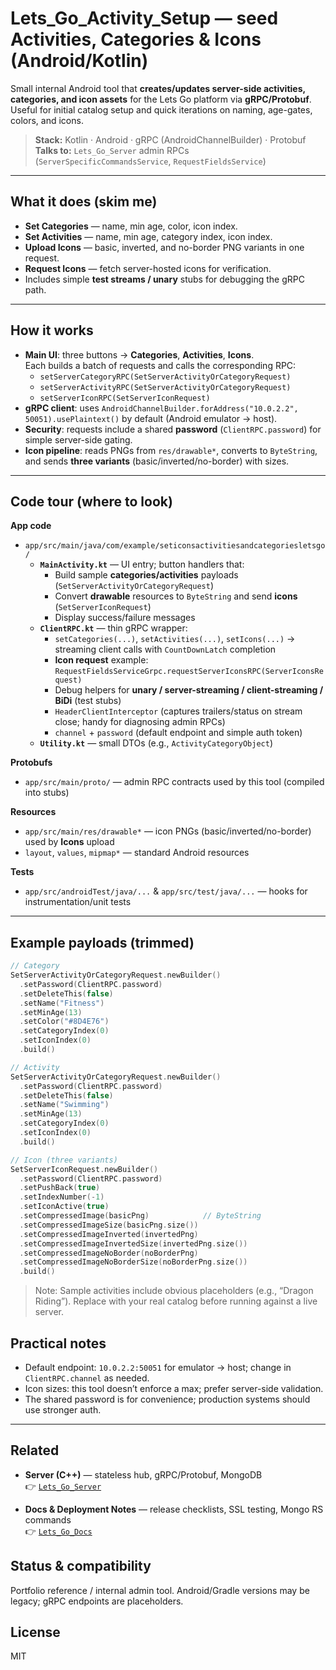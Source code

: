 # Lets_Go_Activity_Setup — seed Activities, Categories & Icons (Android/Kotlin)

Small internal Android tool that **creates/updates server-side activities, categories, and icon assets** for the Lets Go platform via **gRPC/Protobuf**. Useful for initial catalog setup and quick iterations on naming, age-gates, colors, and icons.

> **Stack:** Kotlin · Android · gRPC (AndroidChannelBuilder) · Protobuf  
> **Talks to:** `Lets_Go_Server` admin RPCs (`ServerSpecificCommandsService`, `RequestFieldsService`)

---

## What it does (skim me)
- **Set Categories** — name, min age, color, icon index.  
- **Set Activities** — name, min age, category index, icon index.  
- **Upload Icons** — basic, inverted, and no-border PNG variants in one request.  
- **Request Icons** — fetch server-hosted icons for verification.  
- Includes simple **test streams / unary** stubs for debugging the gRPC path.

---

## How it works

- **Main UI**: three buttons → **Categories**, **Activities**, **Icons**.  
  Each builds a batch of requests and calls the corresponding RPC:
  - `setServerCategoryRPC(SetServerActivityOrCategoryRequest)`  
  - `setServerActivityRPC(SetServerActivityOrCategoryRequest)`  
  - `setServerIconRPC(SetServerIconRequest)`
- **gRPC client**: uses `AndroidChannelBuilder.forAddress("10.0.2.2", 50051).usePlaintext()` by default (Android emulator → host).
- **Security**: requests include a shared **password** (`ClientRPC.password`) for simple server-side gating.
- **Icon pipeline**: reads PNGs from `res/drawable*`, converts to `ByteString`, and sends **three variants** (basic/inverted/no-border) with sizes.

---

## Code tour (where to look)

**App code**
- `app/src/main/java/com/example/seticonsactivitiesandcategoriesletsgo/`
  - **`MainActivity.kt`** — UI entry; button handlers that:
    - Build sample **categories/activities** payloads (`SetServerActivityOrCategoryRequest`)
    - Convert **drawable** resources to `ByteString` and send **icons** (`SetServerIconRequest`)
    - Display success/failure messages
  - **`ClientRPC.kt`** — thin gRPC wrapper:
    - `setCategories(...)`, `setActivities(...)`, `setIcons(...)` → streaming client calls with `CountDownLatch` completion
    - **Icon request** example: `RequestFieldsServiceGrpc.requestServerIconsRPC(ServerIconsRequest)`
    - Debug helpers for **unary / server-streaming / client-streaming / BiDi** (test stubs)
    - `HeaderClientInterceptor` (captures trailers/status on stream close; handy for diagnosing admin RPCs)
    - `channel` + `password` (default endpoint and simple auth token)
  - **`Utility.kt`** — small DTOs (e.g., `ActivityCategoryObject`)

**Protobufs**
- `app/src/main/proto/` — admin RPC contracts used by this tool (compiled into stubs)

**Resources**
- `app/src/main/res/drawable*` — icon PNGs (basic/inverted/no-border) used by **Icons** upload  
- `layout`, `values`, `mipmap*` — standard Android resources

**Tests**
- `app/src/androidTest/java/...` & `app/src/test/java/...` — hooks for instrumentation/unit tests

---

## Example payloads (trimmed)

```kotlin
// Category
SetServerActivityOrCategoryRequest.newBuilder()
  .setPassword(ClientRPC.password)
  .setDeleteThis(false)
  .setName("Fitness")
  .setMinAge(13)
  .setColor("#8D4E76")
  .setCategoryIndex(0)
  .setIconIndex(0)
  .build()

// Activity
SetServerActivityOrCategoryRequest.newBuilder()
  .setPassword(ClientRPC.password)
  .setDeleteThis(false)
  .setName("Swimming")
  .setMinAge(13)
  .setCategoryIndex(0)
  .setIconIndex(0)
  .build()

// Icon (three variants)
SetServerIconRequest.newBuilder()
  .setPassword(ClientRPC.password)
  .setPushBack(true)
  .setIndexNumber(-1)
  .setIconActive(true)
  .setCompressedImage(basicPng)            // ByteString
  .setCompressedImageSize(basicPng.size())
  .setCompressedImageInverted(invertedPng)
  .setCompressedImageInvertedSize(invertedPng.size())
  .setCompressedImageNoBorder(noBorderPng)
  .setCompressedImageNoBorderSize(noBorderPng.size())
  .build()
```

> Note: Sample activities include obvious placeholders (e.g., “Dragon Riding”). Replace with your real catalog before running against a live server.

## Practical notes
- Default endpoint: `10.0.2.2:50051` for emulator → host; change in `ClientRPC.channel` as needed.  
- Icon sizes: this tool doesn’t enforce a max; prefer server-side validation.  
- The shared password is for convenience; production systems should use stronger auth.

---

## Related
- **Server (C++)** — stateless hub, gRPC/Protobuf, MongoDB  
  👉 [`Lets_Go_Server`](https://github.com/lets-go-app-pub/Lets_Go_Server)

- **Docs & Deployment Notes** — release checklists, SSL testing, Mongo RS commands  
  👉 [`Lets_Go_Docs`](https://github.com/lets-go-app-pub/Lets_Go_Docs)
  
## Status & compatibility
Portfolio reference / internal admin tool. Android/Gradle versions may be legacy; gRPC endpoints are placeholders.

## License
MIT
